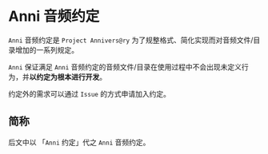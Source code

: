 # Anni 音频约定

`Anni` 音频约定是 `Project Annivers@ry` 为了规整格式、简化实现而对音频文件/目录增加的一系列规定。

`Anni` 保证满足 `Anni` 音频约定的音频文件/目录在使用过程中不会出现未定义行为，并**以约定为根本进行开发**。

约定外的需求可以通过 `Issue` 的方式申请加入约定。

## 简称

后文中以 「`Anni` 约定」代之 `Anni` 音频约定。